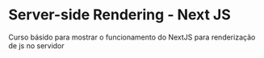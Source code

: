 # Server-side Rendering - Next JS

Curso básido para mostrar o funcionamento do NextJS para renderização de js no servidor
